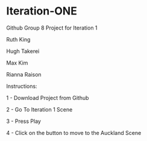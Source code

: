 # Iteration-ONE

Github Group 8 Project for Iteration 1

Ruth King

Hugh Takerei

Max Kim

Rianna Raison


Instructions:

1 - Download Project from Github

2 - Go To Iteration 1 Scene

3 - Press Play

4 - Click on the button to move to the Auckland Scene
